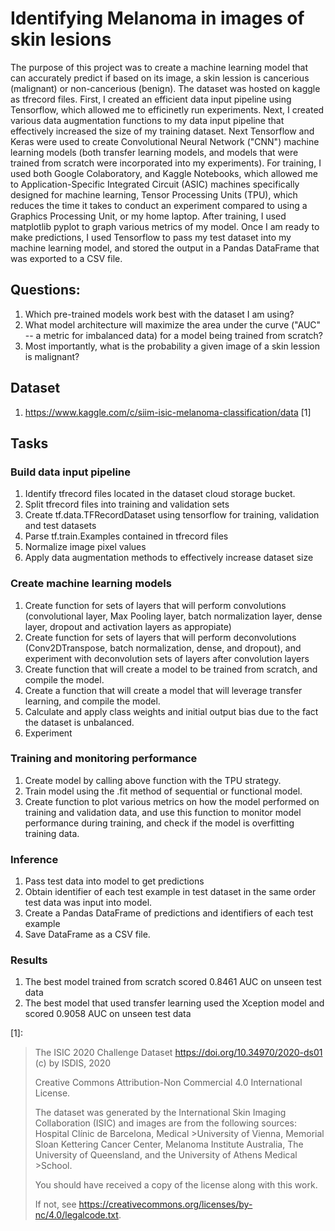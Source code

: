 # Identifying Melanoma in images of skin lesions

The purpose of this project was to create a machine learning model that can accurately predict if based on its image, a skin lession is cancerious (malignant) or non-cancerious (benign). The dataset was hosted on kaggle as tfrecord files. First, I created an efficient data input pipeline using Tensorflow, which allowed me to efficinetly run experiments. Next, I created various data augmentation functions to my data input pipeline that effectively increased the size of my training dataset. Next Tensorflow and Keras were used to create Convolutional Neural Network ("CNN") machine learning models (both transfer learning models, and models that were trained from scratch were incorporated into my experiments). For training, I used both Google Colaboratory, and Kaggle Notebooks, which allowed me to Application-Specific Integrated Circuit (ASIC) machines specifically designed for machine learning, Tensor Processing Units (TPU), which reduces the time it takes to conduct an experiment compared to using a Graphics Processing Unit, or my home laptop. After training, I used matplotlib pyplot to graph various metrics of my model. Once I am ready to make predictions, I used Tensorflow to pass my test dataset into my machine learning model, and stored the output in a Pandas DataFrame that was exported to a CSV file. 

## Questions:
1. Which pre-trained models work best with the dataset I am using?
2. What model architecture will maximize the area under the curve ("AUC" -- a metric for imbalanced data) for a model being trained from scratch?
3. Most importantly, what is the probability a given image of a skin lession is malignant?

## Dataset
1. https://www.kaggle.com/c/siim-isic-melanoma-classification/data [1]

## Tasks

### Build data input pipeline

1. Identify tfrecord files located in the dataset cloud storage bucket.
2. Split tfrecord files into training and validation sets
3. Create tf.data.TFRecordDataset using tensorflow for training, validation and test datasets
4. Parse tf.train.Examples contained in tfrecord files
5. Normalize image pixel values
6. Apply data augmentation methods to effectively increase dataset size

### Create machine learning models
1. Create function for sets of layers that will perform convolutions (convolutional layer, Max Pooling layer, batch normalization layer, dense layer, dropout and activation layers as appropiate)
2. Create function for sets of layers that will perform deconvolutions (Conv2DTranspose, batch normalization, dense, and dropout), and experiment with deconvolution sets of layers after convolution layers
3. Create function that will create a model to be trained from scratch, and compile the model.
4. Create a function that will create a model that will leverage transfer learning, and compile the model.
5. Calculate and apply class weights and initial output bias due to the fact the dataset is unbalanced.
6. Experiment

### Training and monitoring performance
1. Create model by calling above function with the TPU strategy.
2. Train model using the .fit method of sequential or functional model.
3. Create function to plot various metrics on how the model performed on training and validation data, and use this function to monitor model performance during training, and check if the model is overfitting training data.

### Inference
1. Pass test data into model to get predictions
2. Obtain identifier of each test example in test dataset in the same order test data was input into model.
3. Create a Pandas DataFrame of predictions and identifiers of each test example
4. Save DataFrame as a CSV file. 

### Results
1. The best model trained from scratch scored 0.8461 AUC on unseen test data
2. The best model that used transfer learning used the Xception model and scored 0.9058 AUC on unseen test data









[1]:
>The ISIC 2020 Challenge Dataset https://doi.org/10.34970/2020-ds01 (c) by ISDIS, 2020
>
>Creative Commons Attribution-Non Commercial 4.0 International License.
>
>The dataset was generated by the International Skin Imaging Collaboration (ISIC) and images are from the following sources: Hospital Clínic de Barcelona, Medical >University of Vienna, Memorial Sloan Kettering Cancer Center, Melanoma Institute Australia, The University of Queensland, and the University of Athens Medical >School.
>
>You should have received a copy of the license along with this work.
>
>If not, see https://creativecommons.org/licenses/by-nc/4.0/legalcode.txt.
